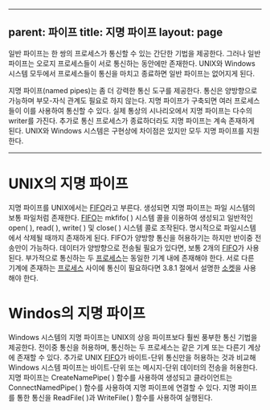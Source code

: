 ---
parent: 파이프
title: 지명 파이프
layout: page
--

일반 파이프는 한 쌍의 프로세스가 통신할 수 있는 간단한 기법을 제공한다.
그러나 일반파이프는 오로지 프로세스들이 서로 통신하는 동안에만 존재한다.
UNIX와 Windows 시스템 모두에서 프로세스들이 통신을 마치고 종료하면 일반 파이프는 없어지게 된다.

지명 파이프(named pipes)는 좀 더 강력한 통신 도구를 제공한다.
통신은 양방향으로 가능하며 부모-자식 관계도 필요로 하지 않는다. 
지명 파이프가 구축되면 여러 프로세스들이 이를 사용하여 통신할 수 있다. 
실제 통상의 시나리오에서 지명 파이프는 다수의 writer를 가진다. 
추가로 통신 프로세스가 종료하더라도 지명 파이프는 계속 존재하게 된다. 
UNIX와 Windows 시스템은 구현상에 차이점은 있지만 모두 지명 파이프를 지원한다.

***

# UNIX의 지명 파이프

지명 파이프를 UNIX에서는 [FIFO](FIFO.md)라고 부른다. 
생성되면 지명 파이프는 파일 시스템의 보통 파일처럼 존재한다. 
[FIFO](FIFO.md)는 mkfifo( ) 시스템 콜을 이용하여 생성되고 일반적인 open( ), read( ), write( ) 및 close( ) 시스템 콜로 조작된다. 
명시적으로 파일시스템에서 삭제될 때까지 존재하게 된다. 
FIFO가 양방향 통신을 허용하기는 하지만 반이중 전송만이 가능하다. 
데이터가 양방향으로 전송될 필요가 있다면, 보통 2개의 [FIFO](FIFO.md)가 사용된다. 
부가적으로 통신하는 두 [프로세스](프로세스.md)는 동일한 기계 내에 존재해야 한다. 
서로 다른 기계에 존재하는 [프로세스](프로세스.md) 사이에 통신이 필요하다면 3.8.1 절에서 설명한 [소켓](소켓.md)을 사용해야 한다.

# Windos의 지명 파이프

Windows 시스템의 지명 파이프는 UNIX의 상응 파이프보다 훨씬 풍부한 통신 기법을 제공한다.
전이중 통신을 허용하며, 통신하는 두 프로세스는 같은 기계 또는 다른기 계상에 존재할 수 있다. 
추가로 UNIX [FIFO](FIFO.md)가 바이트-단위 통신만을 허용하는 것과 비교해 Windows 시스템 파이프는 바이트-단위 또는 메시지-단위 데이터의 전송을 허용한다. 
지명 파이프는 CreateNamePipe( ) 함수를 사용하여 생성되고 클라이언트는 ConnectNamedPipe( ) 함수를 사용하여 지명 파이프에 연결할 수 있다. 
지명 파이프를 통한 통신을 ReadFile( )과 WriteFile( ) 함수를 사용하여 실행된다.